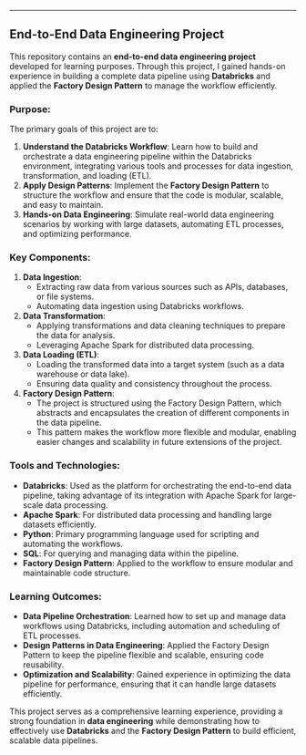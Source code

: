 ---

## End-to-End Data Engineering Project

This repository contains an **end-to-end data engineering project** developed for learning purposes. Through this project, I gained hands-on experience in building a complete data pipeline using **Databricks** and applied the **Factory Design Pattern** to manage the workflow efficiently.

### Purpose:
The primary goals of this project are to:
1. **Understand the Databricks Workflow**: Learn how to build and orchestrate a data engineering pipeline within the Databricks environment, integrating various tools and processes for data ingestion, transformation, and loading (ETL).
2. **Apply Design Patterns**: Implement the **Factory Design Pattern** to structure the workflow and ensure that the code is modular, scalable, and easy to maintain.
3. **Hands-on Data Engineering**: Simulate real-world data engineering scenarios by working with large datasets, automating ETL processes, and optimizing performance.

### Key Components:
1. **Data Ingestion**: 
   - Extracting raw data from various sources such as APIs, databases, or file systems.
   - Automating data ingestion using Databricks workflows.
2. **Data Transformation**: 
   - Applying transformations and data cleaning techniques to prepare the data for analysis.
   - Leveraging Apache Spark for distributed data processing.
3. **Data Loading (ETL)**: 
   - Loading the transformed data into a target system (such as a data warehouse or data lake).
   - Ensuring data quality and consistency throughout the process.
4. **Factory Design Pattern**: 
   - The project is structured using the Factory Design Pattern, which abstracts and encapsulates the creation of different components in the data pipeline.
   - This pattern makes the workflow more flexible and modular, enabling easier changes and scalability in future extensions of the project.

### Tools and Technologies:
- **Databricks**: Used as the platform for orchestrating the end-to-end data pipeline, taking advantage of its integration with Apache Spark for large-scale data processing.
- **Apache Spark**: For distributed data processing and handling large datasets efficiently.
- **Python**: Primary programming language used for scripting and automating the workflows.
- **SQL**: For querying and managing data within the pipeline.
- **Factory Design Pattern**: Applied to the workflow to ensure modular and maintainable code structure.

### Learning Outcomes:
- **Data Pipeline Orchestration**: Learned how to set up and manage data workflows using Databricks, including automation and scheduling of ETL processes.
- **Design Patterns in Data Engineering**: Applied the Factory Design Pattern to keep the pipeline flexible and scalable, ensuring code reusability.
- **Optimization and Scalability**: Gained experience in optimizing the data pipeline for performance, ensuring that it can handle large datasets efficiently.

This project serves as a comprehensive learning experience, providing a strong foundation in **data engineering** while demonstrating how to effectively use **Databricks** and the **Factory Design Pattern** to build efficient, scalable data pipelines.
